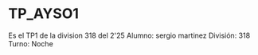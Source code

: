 # TP_AYSO1
Es el TP1 de la division 318 del 2'25
Alumno: sergio martinez
División: 318 Turno: Noche
